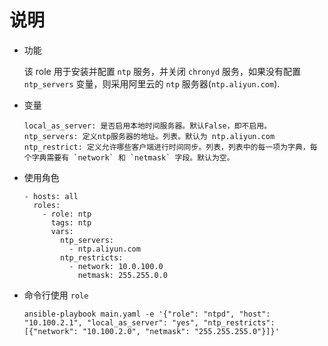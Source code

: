 # 说明

- 功能

  该 role 用于安装并配置 `ntp` 服务，并关闭 `chronyd` 服务，如果没有配置 `ntp_servers` 变量，则采用阿里云的 `ntp` 服务器(`ntp.aliyun.com`).

- 变量

  ```text
  local_as_server: 是否启用本地时间服务器。默认False，即不启用。
  ntp_servers: 定义ntp服务器的地址。列表。默认为 ntp.aliyun.com
  ntp_restrict: 定义允许哪些客户端进行时间同步。列表，列表中的每一项为字典，每个字典需要有 `network` 和 `netmask` 字段。默认为空。
  ```

- 使用角色

  ```text
  - hosts: all
    roles:
      - role: ntp
        tags: ntp
        vars:
          ntp_servers:
            - ntp.aliyun.com
          ntp_restricts:
            - network: 10.0.100.0
              netmask: 255.255.0.0
  ```

- 命令行使用 `role`

  ```shell
  ansible-playbook main.yaml -e '{"role": "ntpd", "host": "10.100.2.1", "local_as_server": "yes", "ntp_restricts": [{"network": "10.100.2.0", "netmask": "255.255.255.0"}]}'
  ```

